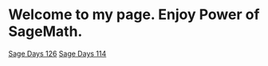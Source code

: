 # Welcome to my page. Enjoy Power of SageMath.
[Sage Days 126](SageDay126_Handouts_Ajit.html)
[Sage Days 114](SageDays114_Ajit.html)
